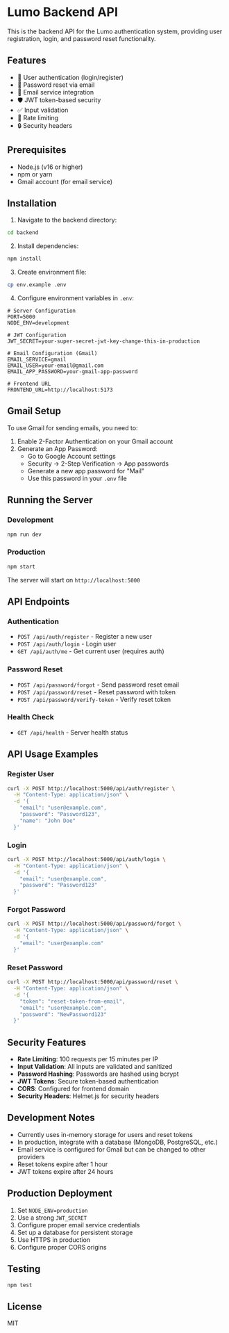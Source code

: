 # Lumo Backend API

This is the backend API for the Lumo authentication system, providing user registration, login, and password reset functionality.

## Features

- 🔐 User authentication (login/register)
- 🔑 Password reset via email
- 📧 Email service integration
- 🛡️ JWT token-based security
- ✅ Input validation
- 🚀 Rate limiting
- 🔒 Security headers

## Prerequisites

- Node.js (v16 or higher)
- npm or yarn
- Gmail account (for email service)

## Installation

1. Navigate to the backend directory:
```bash
cd backend
```

2. Install dependencies:
```bash
npm install
```

3. Create environment file:
```bash
cp env.example .env
```

4. Configure environment variables in `.env`:
```env
# Server Configuration
PORT=5000
NODE_ENV=development

# JWT Configuration
JWT_SECRET=your-super-secret-jwt-key-change-this-in-production

# Email Configuration (Gmail)
EMAIL_SERVICE=gmail
EMAIL_USER=your-email@gmail.com
EMAIL_APP_PASSWORD=your-gmail-app-password

# Frontend URL
FRONTEND_URL=http://localhost:5173
```

## Gmail Setup

To use Gmail for sending emails, you need to:

1. Enable 2-Factor Authentication on your Gmail account
2. Generate an App Password:
   - Go to Google Account settings
   - Security → 2-Step Verification → App passwords
   - Generate a new app password for "Mail"
   - Use this password in your `.env` file

## Running the Server

### Development
```bash
npm run dev
```

### Production
```bash
npm start
```

The server will start on `http://localhost:5000`

## API Endpoints

### Authentication
- `POST /api/auth/register` - Register a new user
- `POST /api/auth/login` - Login user
- `GET /api/auth/me` - Get current user (requires auth)

### Password Reset
- `POST /api/password/forgot` - Send password reset email
- `POST /api/password/reset` - Reset password with token
- `POST /api/password/verify-token` - Verify reset token

### Health Check
- `GET /api/health` - Server health status

## API Usage Examples

### Register User
```bash
curl -X POST http://localhost:5000/api/auth/register \
  -H "Content-Type: application/json" \
  -d '{
    "email": "user@example.com",
    "password": "Password123",
    "name": "John Doe"
  }'
```

### Login
```bash
curl -X POST http://localhost:5000/api/auth/login \
  -H "Content-Type: application/json" \
  -d '{
    "email": "user@example.com",
    "password": "Password123"
  }'
```

### Forgot Password
```bash
curl -X POST http://localhost:5000/api/password/forgot \
  -H "Content-Type: application/json" \
  -d '{
    "email": "user@example.com"
  }'
```

### Reset Password
```bash
curl -X POST http://localhost:5000/api/password/reset \
  -H "Content-Type: application/json" \
  -d '{
    "token": "reset-token-from-email",
    "email": "user@example.com",
    "password": "NewPassword123"
  }'
```

## Security Features

- **Rate Limiting**: 100 requests per 15 minutes per IP
- **Input Validation**: All inputs are validated and sanitized
- **Password Hashing**: Passwords are hashed using bcrypt
- **JWT Tokens**: Secure token-based authentication
- **CORS**: Configured for frontend domain
- **Security Headers**: Helmet.js for security headers

## Development Notes

- Currently uses in-memory storage for users and reset tokens
- In production, integrate with a database (MongoDB, PostgreSQL, etc.)
- Email service is configured for Gmail but can be changed to other providers
- Reset tokens expire after 1 hour
- JWT tokens expire after 24 hours

## Production Deployment

1. Set `NODE_ENV=production`
2. Use a strong `JWT_SECRET`
3. Configure proper email service credentials
4. Set up a database for persistent storage
5. Use HTTPS in production
6. Configure proper CORS origins

## Testing

```bash
npm test
```

## License

MIT 